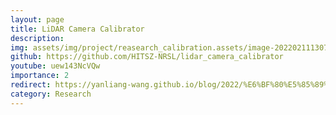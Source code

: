```yaml
---
layout: page
title: LiDAR Camera Calibrator
description: 
img: assets/img/project/reasearch_calibration.assets/image-20220211130712041.png
github: https://github.com/HITSZ-NRSL/lidar_camera_calibrator
youtube: uew143NcVQw
importance: 2
redirect: https://yanliang-wang.github.io/blog/2022/%E6%BF%80%E5%85%89%E9%9B%B7%E8%BE%BE%E5%92%8C%E7%9B%B8%E6%9C%BA%E7%9A%84%E5%A4%96%E5%8F%82%E6%A0%87%E5%AE%9A/
category: Research
---
```

